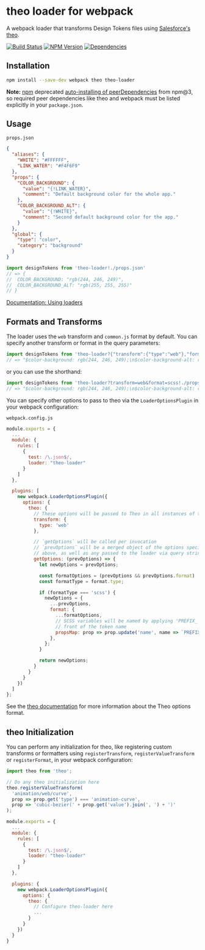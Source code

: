 # theo loader for webpack

A webpack loader that transforms Design Tokens files using [Salesforce's theo](https://github.com/salesforce-ux/theo).

[![Build Status](https://img.shields.io/travis/Autodesk/theo-loader/master.svg)](https://travis-ci.org/Autodesk/theo-loader)
[![NPM Version](https://img.shields.io/npm/v/theo-loader.svg)](https://www.npmjs.com/package/theo-loader)
[![Dependencies](https://david-dm.org/Autodesk/theo-loader.svg)](https://david-dm.org/Autodesk/theo-loader)

## Installation

```bash
npm install --save-dev webpack theo theo-loader
```

__Note:__ [npm](https://npmjs.com) deprecated
[auto-installing of peerDependencies](https://github.com/npm/npm/issues/6565) from npm@3, so required peer dependencies like theo and webpack must be listed explicitly in your `package.json`.

## Usage

`props.json`
```json
{
  "aliases": {
    "WHITE": "#FFFFFF",
    "LINK_WATER": "#F4F6F9"
  },
  "props": {
    "COLOR_BACKGROUND": {
      "value": "{!LINK_WATER}",
      "comment": "Default background color for the whole app."
    },
    "COLOR_BACKGROUND_ALT": {
      "value": "{!WHITE}",
      "comment": "Second default background color for the app."
    }
  },
  "global": {
    "type": "color",
    "category": "background"
  }
}
```

``` javascript
import designTokens from 'theo-loader!./props.json'
// => {
//  COLOR_BACKGROUND: "rgb(244, 246, 249)",
//  COLOR_BACKGROUND_ALT: "rgb(255, 255, 255)"
// }
```

[Documentation: Using loaders](http://webpack.github.io/docs/using-loaders.html)

## Formats and Transforms

The loader uses the `web` transform and `common.js` format by default. You can specify another transform or format in the query parameters:

```javascript
import designTokens from 'theo-loader?{"transform":{"type":"web"},"format":{"type":"scss"}!./props.json';
// => "$color-background: rgb(244, 246, 249);\n$color-background-alt: rgb(255, 255, 255);"
```

or you can use the shorthand:

```javascript
import designTokens from 'theo-loader?transform=web&format=scss!./props.json';
// => "$color-background: rgb(244, 246, 249);\n$color-background-alt: rgb(255, 255, 255);"
```

You can specify other options to pass to theo via the `LoaderOptionsPlugin` in your webpack configuration:

`webpack.config.js`
```javascript
module.exports = {
  ...
  module: {
    rules: [
      {
        test: /\.json$/,
        loader: "theo-loader"
      }
    ]
  },

  plugins: [
    new webpack.LoaderOptionsPlugin({
      options: {
        theo: {
          // These options will be passed to Theo in all instances of theo-loader
          transform: {
            type: 'web'
          },

          // `getOptions` will be called per invocation
          // `prevOptions` will be a merged object of the options specified
          // above, as well as any passed to the loader via query string
          getOptions: (prevOptions) => {
            let newOptions = prevOptions;

            const formatOptions = (prevOptions && prevOptions.format) || {};
            const formatType = format.type;

            if (formatType === 'scss') {
              newOptions = {
                ...prevOptions,
                format: {
                  ...formatOptions,
                  // SCSS variables will be named by applying 'PREFIX_' to the
                  // front of the token name
                  propsMap: prop => prop.update('name', name => `PREFIX_${name}`)
                },
              };
            }

            return newOptions;
          }
        }
      }
    })
  ]
};
```

See the [theo documentation](https://github.com/salesforce-ux/theo) for more information about the Theo options format.

## theo Initialization

You can perform any initialization for theo, like registering custom transforms or formatters using `registerTransform`, `registerValueTransform` or `registerFormat`, in your webpack configuration:

```javascript
import theo from 'theo';

// Do any theo initialization here
theo.registerValueTransform(
  'animation/web/curve',
  prop => prop.get('type') === 'animation-curve',
  prop => 'cubic-bezier(' + prop.get('value').join(', ') + ')'
);

module.exports = {
  ...
  module: {
    rules: [
      {
        test: /\.json$/,
        loader: "theo-loader"
      }
    ]
  },

  plugins: {
    new webpack.LoaderOptionsPlugin({
      options: {
        theo: {
          // Configure theo-loader here
          ...
        }
      }
    })
  }
}
```
